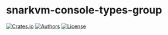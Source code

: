 # snarkvm-console-types-group

[![Crates.io](https://img.shields.io/crates/v/snarkvm-console-types-group.svg?color=neon)](https://crates.io/crates/snarkvm-console-types-group)
[![Authors](https://img.shields.io/badge/authors-Aleo-orange.svg)](https://aleo.org)
[![License](https://img.shields.io/badge/License-GPLv3-blue.svg)](./LICENSE.md)
